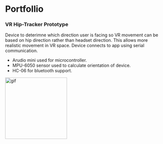# Portfollio

<h3>VR Hip-Tracker Prototype</h3>
<p>
  Device to deterimne which direction user is facing so VR movement can be based on hip direction rather than headset direction.
  This allows more realistic movement in VR space. Device connects to app using serial communication.
</p>
<ul>
  <li>Arudio mini used for microcontroller.</li>
<li>MPU-6050 sensor used to calculate orientation of device.</li>
<li>HC-06 for bluetooth support.</li>
</ul>
<p><img alt ="gif" tsrc="https://github.com/NicholasGennadyKorta/Portfollio/blob/main/VR%20hip-tracker%20Ptototype%20hardware.gif" width=200 height=200></p>

